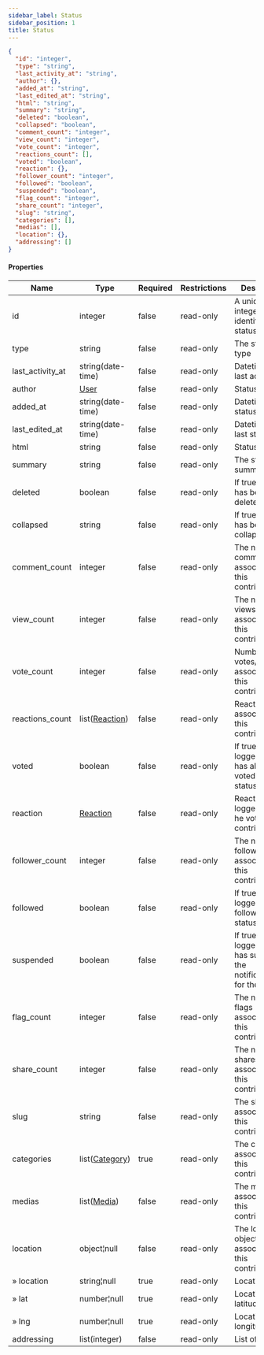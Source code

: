```yaml
---
sidebar_label: Status
sidebar_position: 1
title: Status
---
```


```json
{
  "id": "integer",
  "type": "string",
  "last_activity_at": "string",
  "author": {},
  "added_at": "string",
  "last_edited_at": "string",
  "html": "string",
  "summary": "string",
  "deleted": "boolean",
  "collapsed": "boolean",
  "comment_count": "integer",
  "view_count": "integer",
  "vote_count": "integer",
  "reactions_count": [],
  "voted": "boolean",
  "reaction": {},
  "follower_count": "integer",
  "followed": "boolean",
  "suspended": "boolean",
  "flag_count": "integer",
  "share_count": "integer",
  "slug": "string",
  "categories": [],
  "medias": [],
  "location": {},
  "addressing": []
}

```

#### Properties

| Name             | Type                                                     | Required | Restrictions | Description                                                          |
|------------------|----------------------------------------------------------|----------|--------------|----------------------------------------------------------------------|
| id               | integer                                                  | false    | read-only    | A unique integer value identifying this status                                                           |
| type             | string                                                   | false    | read-only    | The status type                                                      |
| last_activity_at | string(date-time)                                        | false    | read-only    | Datetime of last activity                                            |
| author           | [User](/docs/apireference/v2/schemas/user)               | false    | read-only    | Status author                                                        |
| added_at         | string(date-time)                                        | false    | read-only    | Datetime of status creation                                          |
| last_edited_at   | string(date-time)                                        | false    | read-only    | Datetime of last status edit                                         |
| html             | string                                                   | false    | read-only    | Status html                                                          |
| summary          | string                                                   | false    | read-only    | The status summary                                                   |
| deleted          | boolean                                                  | false    | read-only    | If true, status has been deleted                                     |
| collapsed        | string                                                   | false    | read-only    | If true, status has been collapsed                                   |
| comment_count    | integer                                                  | false    | read-only    | The number of comments associated to this contribution               |
| view_count       | integer                                                  | false    | read-only    | The number of views associated to this contribution                  |
| vote_count       | integer                                                  | false    | read-only    | Number of votes/reactions associated to this contribution            |
| reactions_count  | list([Reaction](/docs/apireference/v2/schemas/reaction)) | false    | read-only    | Reactions associated to this contribution                            |
| voted            | boolean                                                  | false    | read-only    | If true, the logged user has already voted the status                |
| reaction         | [Reaction](/docs/apireference/v2/schemas/reaction)       | false    | read-only    | Reaction of the logged user (if he voted this contribution)          |
| follower_count   | integer                                                  | false    | read-only    | The number of followers associated to this contribution              |
| followed         | boolean                                                  | false    | read-only    | If true, the logged user follows the status                          |
| suspended        | boolean                                                  | false    | read-only    | If true, the logged user has suspended the notifications for the status |
| flag_count       | integer                                                  | false    | read-only    | The number of flags associated to this contribution                  |
| share_count      | integer                                                  | false    | read-only    | The number of shares associated to this contribution                 |
| slug             | string                                                   | false    | read-only    | The slug associated to this contribution                             |
| categories       | list([Category](/docs/apireference/v2/schemas/category)) | true     | read-only    | The categories associated to this contribution                       |
| medias           | list([Media](/docs/apireference/v2/schemas/media))       | false    | read-only    | The medias associated to this contribution                           |
| location         | object¦null                                              | false    | read-only    | The location object associated to this contribution                  |
| » location       | string¦null                                              | true     | read-only    | Location name                                                        |
| » lat            | number¦null                                              | true     | read-only    | Location latitude                                                    |
| » lng            | number¦null                                              | true     | read-only    | Location longitude                                                   |
| addressing       | list(integer)                                              | false    | read-only    | List of [Tag](/docs/apireference/v2/schemas/tag) ids                 |

